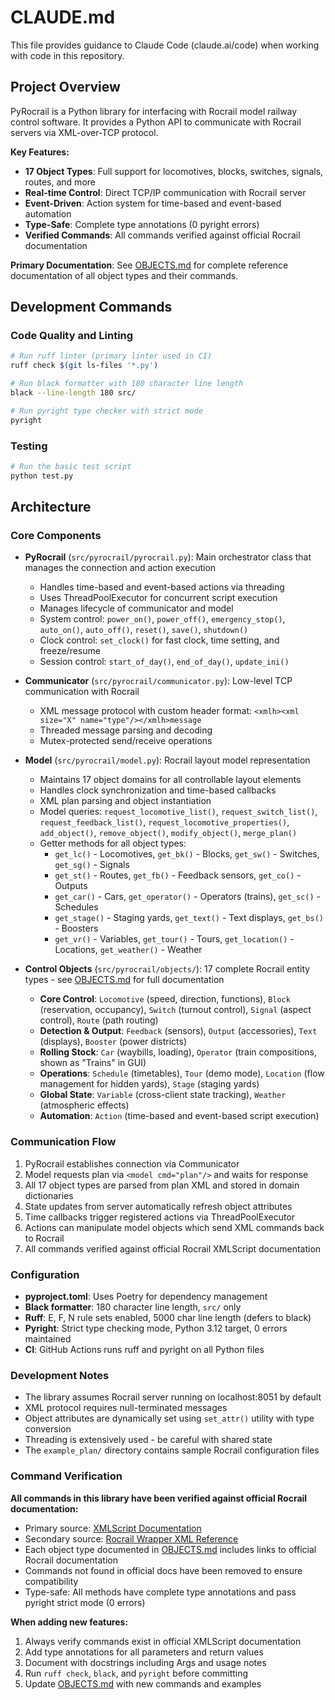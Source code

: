 # CLAUDE.md

This file provides guidance to Claude Code (claude.ai/code) when working with code in this repository.

## Project Overview

PyRocrail is a Python library for interfacing with Rocrail model railway control software. It provides a Python API to communicate with Rocrail servers via XML-over-TCP protocol.

**Key Features:**
- **17 Object Types**: Full support for locomotives, blocks, switches, signals, routes, and more
- **Real-time Control**: Direct TCP/IP communication with Rocrail server
- **Event-Driven**: Action system for time-based and event-based automation
- **Type-Safe**: Complete type annotations (0 pyright errors)
- **Verified Commands**: All commands verified against official Rocrail documentation

**Primary Documentation**: See [OBJECTS.md](OBJECTS.md) for complete reference documentation of all object types and their commands.

## Development Commands

### Code Quality and Linting
```bash
# Run ruff linter (primary linter used in CI)
ruff check $(git ls-files '*.py')

# Run black formatter with 180 character line length
black --line-length 180 src/

# Run pyright type checker with strict mode
pyright
```

### Testing
```bash
# Run the basic test script
python test.py
```

## Architecture

### Core Components

- **PyRocrail** (`src/pyrocrail/pyrocrail.py`): Main orchestrator class that manages the connection and action execution
  - Handles time-based and event-based actions via threading
  - Uses ThreadPoolExecutor for concurrent script execution
  - Manages lifecycle of communicator and model
  - System control: `power_on()`, `power_off()`, `emergency_stop()`, `auto_on()`, `auto_off()`, `reset()`, `save()`, `shutdown()`
  - Clock control: `set_clock()` for fast clock, time setting, and freeze/resume
  - Session control: `start_of_day()`, `end_of_day()`, `update_ini()`

- **Communicator** (`src/pyrocrail/communicator.py`): Low-level TCP communication with Rocrail
  - XML message protocol with custom header format: `<xmlh><xml size="X" name="type"/></xmlh>message`
  - Threaded message parsing and decoding
  - Mutex-protected send/receive operations

- **Model** (`src/pyrocrail/model.py`): Rocrail layout model representation
  - Maintains 17 object domains for all controllable layout elements
  - Handles clock synchronization and time-based callbacks
  - XML plan parsing and object instantiation
  - Model queries: `request_locomotive_list()`, `request_switch_list()`, `request_feedback_list()`, `request_locomotive_properties()`, `add_object()`, `remove_object()`, `modify_object()`, `merge_plan()`
  - Getter methods for all object types:
    - `get_lc()` - Locomotives, `get_bk()` - Blocks, `get_sw()` - Switches, `get_sg()` - Signals
    - `get_st()` - Routes, `get_fb()` - Feedback sensors, `get_co()` - Outputs
    - `get_car()` - Cars, `get_operator()` - Operators (trains), `get_sc()` - Schedules
    - `get_stage()` - Staging yards, `get_text()` - Text displays, `get_bs()` - Boosters
    - `get_vr()` - Variables, `get_tour()` - Tours, `get_location()` - Locations, `get_weather()` - Weather

- **Control Objects** (`src/pyrocrail/objects/`): 17 complete Rocrail entity types - see [OBJECTS.md](OBJECTS.md) for full documentation
  - **Core Control**: `Locomotive` (speed, direction, functions), `Block` (reservation, occupancy), `Switch` (turnout control), `Signal` (aspect control), `Route` (path routing)
  - **Detection & Output**: `Feedback` (sensors), `Output` (accessories), `Text` (displays), `Booster` (power districts)
  - **Rolling Stock**: `Car` (waybills, loading), `Operator` (train compositions, shown as "Trains" in GUI)
  - **Operations**: `Schedule` (timetables), `Tour` (demo mode), `Location` (flow management for hidden yards), `Stage` (staging yards)
  - **Global State**: `Variable` (cross-client state tracking), `Weather` (atmospheric effects)
  - **Automation**: `Action` (time-based and event-based script execution)

### Communication Flow

1. PyRocrail establishes connection via Communicator
2. Model requests plan via `<model cmd="plan"/>` and waits for response
3. All 17 object types are parsed from plan XML and stored in domain dictionaries
4. State updates from server automatically refresh object attributes
5. Time callbacks trigger registered actions via ThreadPoolExecutor
6. Actions can manipulate model objects which send XML commands back to Rocrail
7. All commands verified against official Rocrail XMLScript documentation

### Configuration

- **pyproject.toml**: Uses Poetry for dependency management
- **Black formatter**: 180 character line length, `src/` only
- **Ruff**: E, F, N rule sets enabled, 5000 char line length (defers to black)
- **Pyright**: Strict type checking mode, Python 3.12 target, 0 errors maintained
- **CI**: GitHub Actions runs ruff and pyright on all Python files

### Development Notes

- The library assumes Rocrail server running on localhost:8051 by default
- XML protocol requires null-terminated messages
- Object attributes are dynamically set using `set_attr()` utility with type conversion
- Threading is extensively used - be careful with shared state
- The `example_plan/` directory contains sample Rocrail configuration files

### Command Verification

**All commands in this library have been verified against official Rocrail documentation:**
- Primary source: [XMLScript Documentation](https://wiki.rocrail.net/doku.php?id=xmlscripting-en)
- Secondary source: [Rocrail Wrapper XML Reference](https://wiki.rocrail.net/rocrail-snapshot/rocrail/wrapper-en.html)
- Each object type documented in [OBJECTS.md](OBJECTS.md) includes links to official Rocrail documentation
- Commands not found in official docs have been removed to ensure compatibility
- Type-safe: All methods have complete type annotations and pass pyright strict mode (0 errors)

**When adding new features:**
1. Always verify commands exist in official XMLScript documentation
2. Add type annotations for all parameters and return values
3. Document with docstrings including Args and usage notes
4. Run `ruff check`, `black`, and `pyright` before committing
5. Update [OBJECTS.md](OBJECTS.md) with new commands and examples